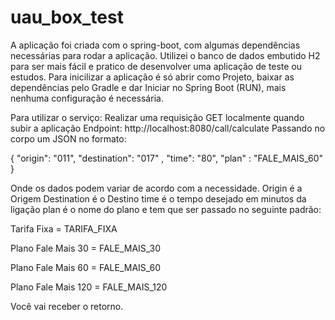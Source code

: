 # uau_box_test


A aplicação foi criada com o spring-boot, com algumas dependências necessárias para rodar a aplicação.
Utilizei o banco de dados embutido H2 para ser mais fácil e pratico de desenvolver uma aplicação de teste ou estudos. 
Para inicilizar a aplicação é só abrir como Projeto, baixar as dependências pelo Gradle e dar Iniciar no Spring Boot (RUN), mais nenhuma configuração é necessária.

Para utilizar o serviço:
Realizar uma requisição GET localmente quando subir a aplicação 
Endpoint: http://localhost:8080/call/calculate 
Passando no corpo um JSON no formato:

{
  "origin": "011",
  "destination": "017" ,
  "time": "80",
  "plan" : "FALE_MAIS_60"
}

Onde os dados podem variar de acordo com a necessidade.
Origin é a Origem
Destination é o Destino
time é o tempo desejado em minutos da ligação
plan é o nome do plano e tem que ser passado no seguinte padrão:

Tarifa Fixa = TARIFA_FIXA

Plano Fale Mais 30 = FALE_MAIS_30

Plano Fale Mais 60 = FALE_MAIS_60

Plano Fale Mais 120 =  FALE_MAIS_120


Você vai receber o retorno. 
